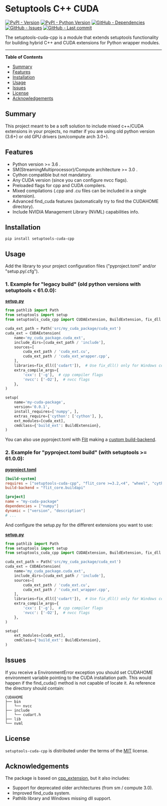 # Setuptools C++ CUDA

[![PyPI - Version](https://img.shields.io/pypi/v/setuptools-cuda-cpp.svg)](https://pypi.org/project/setuptools-cuda-cpp)
[![PyPI - Python Version](https://img.shields.io/pypi/pyversions/setuptools-cuda-cpp.svg)](https://pypi.org/project/setuptools-cuda-cpp)
[![GitHub - Dependencies](https://img.shields.io/librariesio/release/pypi/setuptools-cuda-cpp?label=deps)](https://pypi.org/project/setuptools-cuda-cpp)
[![GitHub - Issues](https://img.shields.io/github/issues/RafaelJVicente/setuptools-cuda-cpp?color=yellow)](https://github.com/RafaelJVicente/setuptools-cuda-cpp/issues)
[![GitHub - Last commit](https://img.shields.io/github/last-commit/RafaelJVicente/setuptools-cuda-cpp?color=purple)](https://github.com/RafaelJVicente/setuptools-cuda-cpp)

[//]: # ([![GitHub - Build]&#40;https://img.shields.io/github/actions/workflow/status/RafaelJVicente/setuptools-cuda-cpp/unit-tests.yml&#41;]&#40;https://github.com/RafaelJVicente/setuptools-cuda-cpp&#41;)

The setuptools-cuda-cpp is a module that extends setuptools functionality for building hybrid C++ and CUDA extensions
for Python wrapper modules.

-----

**Table of Contents**

- [Summary](#summary)
- [Features](#features)
- [Installation](#installation)
- [Usage](#usage)
- [Issues](#issues)
- [License](#license)
- [Acknowledgements](#acknowledgements)

## Summary

This project meant to be a soft solution to include mixed c++/CUDA extensions in your projects, no matter if you are
using old python version (3.6+) or old GPU drivers (sm/compute arch 3.0+).

## Features

- Python version >= 3.6 .
- SM(StreamingMultiprocessor)/Compute architecture >= 3.0 .
- Cython compatible but not mandatory.
- Any CUDA version (since you can configure nvcc flags).
- Preloaded flags for cpp and CUDA compilers.
- Mixed compilations (.cpp and .cu files can be included in a single extension).
- Advanced find_cuda features (automatically try to find the CUDAHOME directory).
- Include NVIDIA Management Library (NVML) capabilities info.

## Installation

```console
pip install setuptools-cuda-cpp
```

## Usage

Add the library to your project configuration files ("pyproject.toml" and/or "setup.py/.cfg").

### 1. Example for "legacy build" (old python versions with setuptools < 61.0.0):

[**setup.py**](./examples/cuda_example/setup.py)

```python
from pathlib import Path
from setuptools import setup
from setuptools_cuda_cpp import CUDAExtension, BuildExtension, fix_dll

cuda_ext_path = Path('src/my_cuda_package/cuda_ext')
cuda_ext = CUDAExtension(
    name='my_cuda_package.cuda_ext',
    include_dirs=[cuda_ext_path / 'include'],
    sources=[
        cuda_ext_path / 'cuda_ext.cu',
        cuda_ext_path / 'cuda_ext_wrapper.cpp',
    ],
    libraries=fix_dll(['cudart']),  # Use fix_dll() only for Windows compatibility (check documentation for more info).
    extra_compile_args={
        'cxx': ['-g'],  # cpp compiler flags
        'nvcc': ['-O2'],  # nvcc flags
    },
)

setup(
    name='my-cuda-package',
    version='0.0.1',
    install_requires=['numpy', ],
    extras_require={'cython': ['cython'], },
    ext_modules=[cuda_ext],
    cmdclass={'build_ext': BuildExtension},
)
```

You can also use pyproject.toml with [Flit](https://flit.pypa.io) making
a [custom build-backend](https://setuptools.pypa.io/en/latest/build_meta.html#dynamic-build-dependencies-and-other-build-meta-tweaks).

### 2. Example for "pyproject.toml build" (with setuptools >= 61.0.0):

[**pyproject.toml**](./examples/cuda_example/build_for_setuptools_61.0.0+/pyproject.toml)

```toml
[build-system]
requires = ["setuptools-cuda-cpp", "flit_core >=3.2,<4", "wheel", "cython"]
build-backend = "flit_core.buildapi"

[project]
name = "my-cuda-package"
dependencies = ["numpy"]
dynamic = ["version", "description"]
# ...
```

And configure the setup.py for the different extensions you want to use:

[**setup.py**](examples/cuda_example/build_for_setuptools_61.0.0+/setup.py)

```python
from pathlib import Path
from setuptools import setup
from setuptools_cuda_cpp import CUDAExtension, BuildExtension, fix_dll

cuda_ext_path = Path('src/my_cuda_package/cuda_ext')
cuda_ext = CUDAExtension(
    name='my_cuda_package.cuda_ext',
    include_dirs=[cuda_ext_path / 'include'],
    sources=[
        cuda_ext_path / 'cuda_ext.cu',
        cuda_ext_path / 'cuda_ext_wrapper.cpp',
    ],
    libraries=fix_dll(['cudart']),  # Use fix_dll() only for Windows compatibility (check documentation for more info).
    extra_compile_args={
        'cxx': ['-g'],  # cpp compiler flags
        'nvcc': ['-O2'],  # nvcc flags
    },
)

setup(
    ext_modules=[cuda_ext],
    cmdclass={'build_ext': BuildExtension},
)
```

## Issues

If you receive a EnvironmentError exception you should set CUDAHOME environment variable pointing to the CUDA
installation path. This would happen if the find_cuda() method is not capable of locate it.
As reference the directory should contain:

```text
CUDAHOME
├── bin
│   └── nvcc
├── include
│   └── cudart.h
├── lib
└── nvml
```

## License

`setuptools-cuda-cpp` is distributed under the terms of the [MIT](https://spdx.org/licenses/MIT.html) license.

## Acknowledgements
The package is based on [cpp_extension](https://pytorch.org/docs/stable/cpp_extension.html), but it also includes:
- Support for deprecated older architectures (from sm / compute 3.0).
- Improved find_cuda system.
- Pathlib library and Windows missing dll support.
